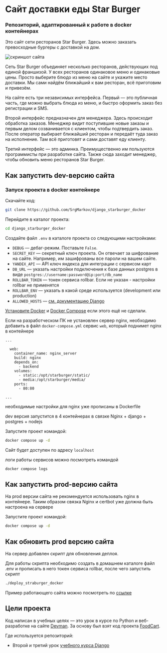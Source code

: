 # Сайт доставки еды Star Burger

### Репозиторий, адаптированный к работе в docker контейнерах


Это сайт сети ресторанов Star Burger. Здесь можно заказать превосходные бургеры с доставкой на дом.

![скриншот сайта](https://dvmn.org/filer/canonical/1594651635/686/)


Сеть Star Burger объединяет несколько ресторанов, действующих под единой франшизой. У всех ресторанов одинаковое меню и одинаковые цены. Просто выберите блюдо из меню на сайте и укажите место доставки. Мы сами найдём ближайший к вам ресторан, всё приготовим и привезём.

На сайте есть три независимых интерфейса. Первый — это публичная часть, где можно выбрать блюда из меню, и быстро оформить заказ без регистрации и SMS.

Второй интерфейс предназначен для менеджера. Здесь происходит обработка заказов. Менеджер видит поступившие новые заказы и первым делом созванивается с клиентом, чтобы подтвердить заказ. После оператор выбирает ближайший ресторан и передаёт туда заказ на исполнение. Там всё приготовят и сами доставят еду клиенту.

Третий интерфейс — это админка. Преимущественно им пользуются программисты при разработке сайта. Также сюда заходит менеджер, чтобы обновить меню ресторанов Star Burger.

## Как запустить dev-версию сайта

### Запуск проекта в docker контейнере

Скачайте код:
```sh
git clone https://github.com/SrgMarkov/django_starburger_docker
```

Перейдите в каталог проекта:
```sh
cd django_starburger_docker
```

Создайте файл `.env` в каталоге проекта со следующими настройками:

- `DEBUG` — дебаг-режим. Поставьте `False`.
- `SECRET_KEY` — секретный ключ проекта. Он отвечает за шифрование на сайте. Например, им зашифрованы все пароли на вашем сайте.
- `YANDEX_API` — API ключ яндекса для интеграции с сервисом карт
- `DB_URL` — указать настройки подключения к базе данных postgres в виде `postgres://username:password@ip:port/db_name`
- `ROLLBAR_TOKEN` — токен сервиса rollbar. Если не указан - настройки rollbar не применятся
- `ROLLBAR_ENV` — указать в какой среде используется (development или production)
- `ALLOWED_HOSTS` — [см. документацию Django](https://docs.djangoproject.com/en/3.1/ref/settings/#allowed-hosts)

[Установите Docker](https://docs.docker.com/engine/install/) и [Docker Compose](https://docs.docker.com/compose/install/) если этого ещё не сделали.

Если на разработческом ПК не установлен сервер nginx, необходимо добавить в файл `docker-compose.yml` сервис `web`, который поднимет nginx в контейнере

```
...

  web:
    container_name: nginx_server
    build: nginx
    depends_on:
      - backend
    volumes:
      - static:/opt/starburger/static/
      - media:/opt/starburger/media/
    ports:
      - 80:80

...
```
необходимые настройки для nginx уже прописаны в Dockerfile 

dev версия запустится в 4 контейнерах в связке Nginx + django + postgres + nodejs

Запустите проект командой:
```sh
docker compose up -d
```

Сайт будет доступен по адресу `localhost`

логи работы сервисов можно посмотреть командой

```sh
docker compose logs
```

## Как запустить prod-версию сайта

На prod версии сайта не рекомендуется использовать nginx в контейнере. Таким образом связка Nginx и certbot уже должна быть настроена на сервере


Запустите проект командой:
```sh
docker compose up -d
```

## Как обновить prod версию сайта

На сервер добавлен скрипт для обновления деплоя.

Для работы скрипта необходимо создать в домашнем каталоге файл .env и прописать в него токен сервиса rollbar, после чего запустить скрипт
```sh
./deploy_straburger_docker
```

Пример работающего сайта можно посмотреть по [ссылке](https://silence-place.site)

## Цели проекта

Код написан в учебных целях — это урок в курсе по Python и веб-разработке на сайте [Devman](https://dvmn.org). За основу был взят код проекта [FoodCart](https://github.com/Saibharath79/FoodCart).

Где используется репозиторий:

- Второй и третий урок [учебного курса Django](https://dvmn.org/modules/django/)
